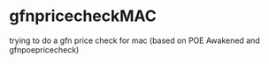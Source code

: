 # gfnpricecheckMAC
trying to do a gfn price check for mac (based on POE Awakened and gfnpoepricecheck)
